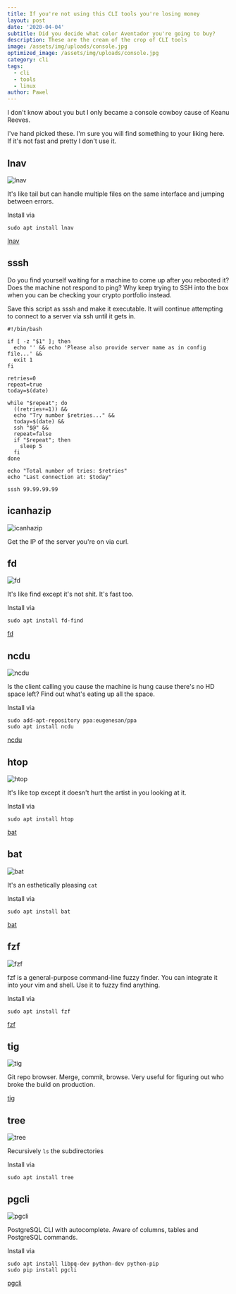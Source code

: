 ```yaml
---
title: If you're not using this CLI tools you're losing money
layout: post
date: '2020-04-04'
subtitle: Did you decide what color Aventador you're going to buy?
description: These are the cream of the crop of CLI tools
image: /assets/img/uploads/console.jpg
optimized_image: /assets/img/uploads/console.jpg
category: cli
tags:
  - cli
  - tools
  - linux
author: Pawel
---
```


I don't know about you but I only became a console cowboy cause of Keanu Reeves.

I've hand picked these. I'm sure you will find something to your liking here. If it's not fast and pretty I don't use it.

## lnav

![lnav](/assets/img/uploads/lnav.png)

It's like tail but can handle multiple files on the same interface and jumping between errors.

Install via

```
sudo apt install lnav
```

[lnav](http://lnav.org/)

## sssh

Do you find yourself waiting for a machine to come up after you rebooted it? Does the machine not respond to ping? Why keep trying to SSH into the box when you can be checking your crypto portfolio instead.

Save this script as sssh and make it executable. It will continue attempting to connect to a server via ssh until it gets in. 

```
#!/bin/bash

if [ -z "$1" ]; then
  echo '' && echo 'Please also provide server name as in config file...' &&
  exit 1
fi

retries=0
repeat=true
today=$(date)

while "$repeat"; do
  ((retries+=1)) &&
  echo "Try number $retries..." &&
  today=$(date) &&
  ssh "$@" &&
  repeat=false
  if "$repeat"; then
    sleep 5
  fi
done

echo "Total number of tries: $retries"
echo "Last connection at: $today"
```

```
sssh 99.99.99.99
```

## icanhazip

![icanhazip](/assets/img/uploads/icanhazip.png)

Get the IP of the server you're on via curl.

## fd

![fd](/assets/img/uploads/fd.png)

It's like find except it's not shit. It's fast too.

Install via

```
sudo apt install fd-find
```

[fd](https://github.com/sharkdp/fd)

## ncdu

![ncdu](/assets/img/uploads/ncdu.png)

Is the client calling you cause the machine is hung cause there's no HD space left? Find out what's eating up all the space.

Install via

```
sudo add-apt-repository ppa:eugenesan/ppa
sudo apt install ncdu
```

[ncdu](https://dev.yorhel.nl/ncdu)

## htop

![htop](/assets/img/uploads/htop.png)

It's like top except it doesn't hurt the artist in you looking at it.

Install via

```
sudo apt install htop
```

[bat](https://hisham.hm/htop/)

## bat

![bat](/assets/img/uploads/bat.png)

It's an esthetically pleasing `cat`

Install via

```
sudo apt install bat
```

[bat](https://github.com/sharkdp/bat)

## fzf

![fzf](/assets/img/uploads/fzf.png)

fzf is a general-purpose command-line fuzzy finder. You can integrate it into your vim and shell. Use it to fuzzy find anything.

Install via

```
sudo apt install fzf
```

[fzf](https://github.com/junegunn/fzf)

## tig

![tig](/assets/img/uploads/tig.png)

Git repo browser. Merge, commit, browse. Very useful for figuring out who broke the build on production.

[tig](https://jonas.github.io/tig/)

## tree

![tree](/assets/img/uploads/tree.jpg)

Recursively `ls` the subdirectories

Install via

```
sudo apt install tree
```

## pgcli

![pgcli](/assets/img/uploads/pgcli.png)

PostgreSQL CLI with autocomplete. Aware of columns, tables and PostgreSQL commands.

Install via

```
sudo apt install libpq-dev python-dev python-pip
sudo pip install pgcli
```

[pgcli](https://www.pgcli.com/)
